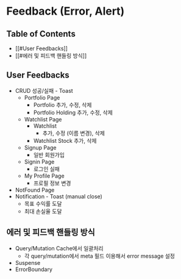 
# Feedback (Error, Alert)

## Table of Contents
- [[#User Feedbacks]]
- [[#에러 및 피드백 핸들링 방식]]


## User Feedbacks
- CRUD 성공/실패 - Toast
	- Portfolio Page
		- Portfolio 추가, 수정, 삭제
		- Portfolio Holding 추가, 수정, 삭제
	- Watchlist Page
		- Watchlist
			- 추가, 수정 (이름 변경), 삭제
		- Watchlist Stock 추가, 삭제
	- Signup Page
		- 일반 회원가입
	- Signin Page
		- 로그인 실패
	- My Profile Page
		- 프로필 정보 변경
- NotFound Page
- Notification - Toast (manual close)
	- 목표 수익률 도달
	- 최대 손실율 도달

## 에러 및 피드백 핸들링 방식
- Query/Mutation Cache에서 일괄처리
	- 각 query/mutation에서 meta 필드 이용해서 error message 설정
- Suspense
- ErrorBoundary
